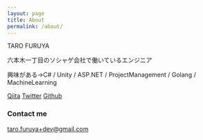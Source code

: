```yaml
---
layout: page
title: About
permalink: /about/
---
```


TARO FURUYA

六本木一丁目のソシャゲ会社で働いているエンジニア

興味がある→C# / Unity / ASP.NET / ProjectManagement / Golang / MachineLearning

[Qiita](http://qiita.com/t_furuya)
[Twitter](https://twitter.com/tarofufufu)
[Github](https://github.com/taross-f)

### Contact me

[taro.furuya+dev@gmail.com](mailto:taro.furuya+dev@gmail.com)
